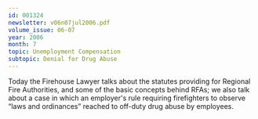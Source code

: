 ```yaml
---
id: 001324
newsletter: v06n07jul2006.pdf
volume_issue: 06-07
year: 2006
month: 7
topic: Unemployment Compensation
subtopic: Denial for Drug Abuse
---
```


Today the Firehouse Lawyer talks about the statutes providing for Regional Fire Authorities, and some of the basic concepts behind RFAs; we also talk about a case in which an employer's rule requiring firefighters to observe “laws and ordinances” reached to off-duty drug abuse by employees.